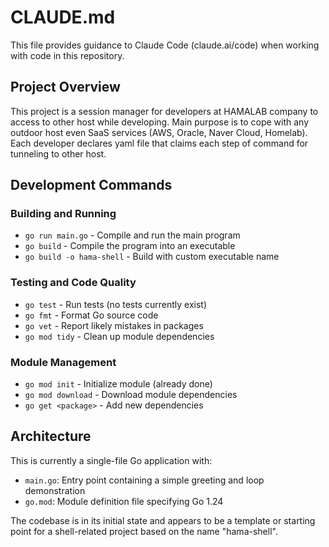 # CLAUDE.md

This file provides guidance to Claude Code (claude.ai/code) when working with code in this repository.

## Project Overview

This project is a session manager for developers at HAMALAB company to access to other host while developing.
Main purpose is to cope with any outdoor host even SaaS services (AWS, Oracle, Naver Cloud, Homelab).  
Each developer declares yaml file that claims each step of command for tunneling to other host.



## Development Commands

### Building and Running
- `go run main.go` - Compile and run the main program
- `go build` - Compile the program into an executable
- `go build -o hama-shell` - Build with custom executable name

### Testing and Code Quality
- `go test` - Run tests (no tests currently exist)
- `go fmt` - Format Go source code
- `go vet` - Report likely mistakes in packages
- `go mod tidy` - Clean up module dependencies

### Module Management
- `go mod init` - Initialize module (already done)
- `go mod download` - Download module dependencies
- `go get <package>` - Add new dependencies

## Architecture

This is currently a single-file Go application with:
- `main.go`: Entry point containing a simple greeting and loop demonstration
- `go.mod`: Module definition file specifying Go 1.24

The codebase is in its initial state and appears to be a template or starting point for a shell-related project based on the name "hama-shell".